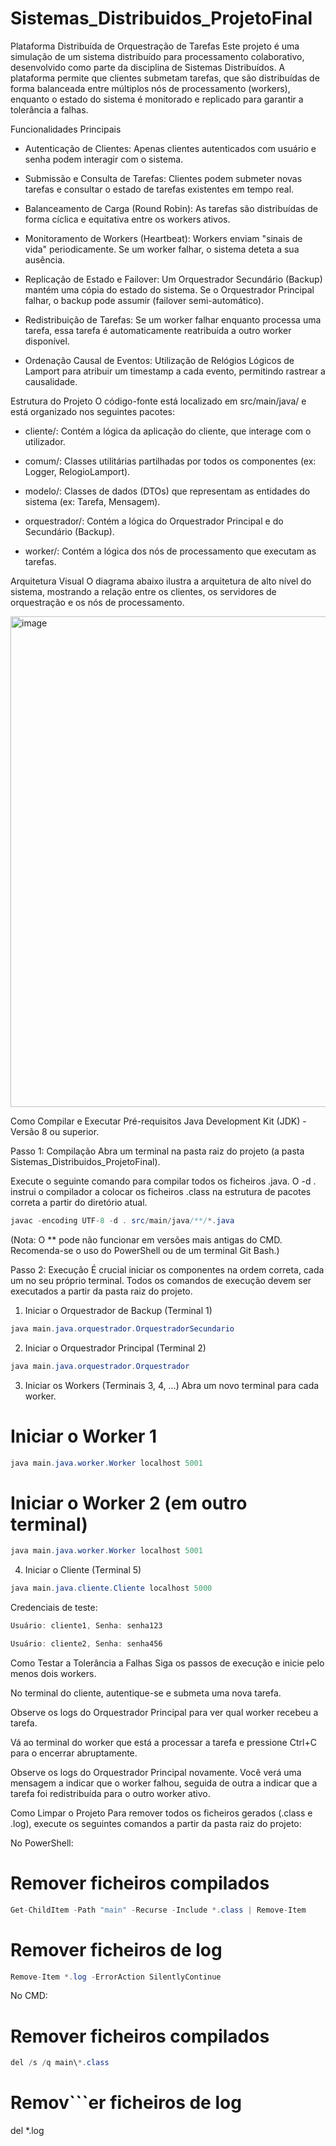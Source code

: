 # Sistemas_Distribuidos_ProjetoFinal

Plataforma Distribuída de Orquestração de Tarefas
Este projeto é uma simulação de um sistema distribuído para processamento colaborativo, desenvolvido como parte da disciplina de Sistemas Distribuídos. A plataforma permite que clientes submetam tarefas, que são distribuídas de forma balanceada entre múltiplos nós de processamento (workers), enquanto o estado do sistema é monitorado e replicado para garantir a tolerância a falhas.

Funcionalidades Principais
- Autenticação de Clientes: Apenas clientes autenticados com usuário e senha podem interagir com o sistema.

- Submissão e Consulta de Tarefas: Clientes podem submeter novas tarefas e consultar o estado de tarefas existentes em tempo real.

- Balanceamento de Carga (Round Robin): As tarefas são distribuídas de forma cíclica e equitativa entre os workers ativos.

- Monitoramento de Workers (Heartbeat): Workers enviam "sinais de vida" periodicamente. Se um worker falhar, o sistema deteta a sua ausência.

- Replicação de Estado e Failover: Um Orquestrador Secundário (Backup) mantém uma cópia do estado do sistema. Se o Orquestrador Principal falhar, o backup pode assumir (failover semi-automático).

- Redistribuição de Tarefas: Se um worker falhar enquanto processa uma tarefa, essa tarefa é automaticamente reatribuída a outro worker disponível.

- Ordenação Causal de Eventos: Utilização de Relógios Lógicos de Lamport para atribuir um timestamp a cada evento, permitindo rastrear a causalidade.

Estrutura do Projeto
O código-fonte está localizado em src/main/java/ e está organizado nos seguintes pacotes:

- cliente/: Contém a lógica da aplicação do cliente, que interage com o utilizador.

- comum/: Classes utilitárias partilhadas por todos os componentes (ex: Logger, RelogioLamport).

- modelo/: Classes de dados (DTOs) que representam as entidades do sistema (ex: Tarefa, Mensagem).

- orquestrador/: Contém a lógica do Orquestrador Principal e do Secundário (Backup).

- worker/: Contém a lógica dos nós de processamento que executam as tarefas.

Arquitetura Visual
O diagrama abaixo ilustra a arquitetura de alto nível do sistema, mostrando a relação entre os clientes, os servidores de orquestração e os nós de processamento.

<img width="517" height="785" alt="image" src="https://github.com/user-attachments/assets/4df87df8-8885-4eed-8231-1d19c1754b26" />

Como Compilar e Executar
Pré-requisitos
Java Development Kit (JDK) - Versão 8 ou superior.

Passo 1: Compilação
Abra um terminal na pasta raiz do projeto (a pasta Sistemas_Distribuidos_ProjetoFinal).

Execute o seguinte comando para compilar todos os ficheiros .java. O -d . instrui o compilador a colocar os ficheiros .class na estrutura de pacotes correta a partir do diretório atual.

```java
javac -encoding UTF-8 -d . src/main/java/**/*.java
```
(Nota: O ** pode não funcionar em versões mais antigas do CMD. Recomenda-se o uso do PowerShell ou de um terminal Git Bash.)

Passo 2: Execução
É crucial iniciar os componentes na ordem correta, cada um no seu próprio terminal. Todos os comandos de execução devem ser executados a partir da pasta raiz do projeto.

1. Iniciar o Orquestrador de Backup (Terminal 1)
```java
java main.java.orquestrador.OrquestradorSecundario
```
2. Iniciar o Orquestrador Principal (Terminal 2)
```java
java main.java.orquestrador.Orquestrador
```
3. Iniciar os Workers (Terminais 3, 4, ...)
Abra um novo terminal para cada worker.

# Iniciar o Worker 1
```java
java main.java.worker.Worker localhost 5001
```
# Iniciar o Worker 2 (em outro terminal)
```java
java main.java.worker.Worker localhost 5001
```
4. Iniciar o Cliente (Terminal 5)
```java
java main.java.cliente.Cliente localhost 5000
```
Credenciais de teste:
```java
Usuário: cliente1, Senha: senha123

Usuário: cliente2, Senha: senha456
```
Como Testar a Tolerância a Falhas
Siga os passos de execução e inicie pelo menos dois workers.

No terminal do cliente, autentique-se e submeta uma nova tarefa.

Observe os logs do Orquestrador Principal para ver qual worker recebeu a tarefa.

Vá ao terminal do worker que está a processar a tarefa e pressione Ctrl+C para o encerrar abruptamente.

Observe os logs do Orquestrador Principal novamente. Você verá uma mensagem a indicar que o worker falhou, seguida de outra a indicar que a tarefa foi redistribuída para o outro worker ativo.

Como Limpar o Projeto
Para remover todos os ficheiros gerados (.class e .log), execute os seguintes comandos a partir da pasta raiz do projeto:

No PowerShell:

# Remover ficheiros compilados
```java
Get-ChildItem -Path "main" -Recurse -Include *.class | Remove-Item
```
# Remover ficheiros de log
```java
Remove-Item *.log -ErrorAction SilentlyContinue
```
No CMD:

# Remover ficheiros compilados
```java
del /s /q main\*.class
```
# Remov```er ficheiros de log
del *.log
